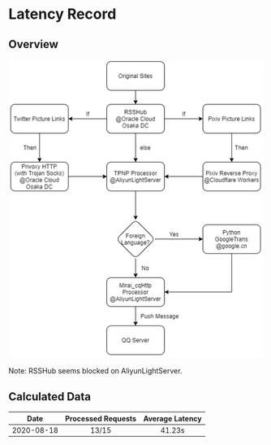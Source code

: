# Latency Record

## Overview

![flow](flow.png)

Note: RSSHub seems blocked on AliyunLightServer.

## Calculated Data

| Date | Processed Requests | Average Latency |
| :----: | :----: | :----: |
| 2020-08-18 | 13/15 | 41.23s |
